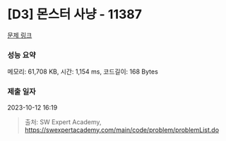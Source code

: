 # [D3] 몬스터 사냥 - 11387 

[문제 링크](https://swexpertacademy.com/main/code/problem/problemDetail.do?contestProbId=AXb6LR76vCcDFARR) 

### 성능 요약

메모리: 61,708 KB, 시간: 1,154 ms, 코드길이: 168 Bytes

### 제출 일자

2023-10-12 16:19



> 출처: SW Expert Academy, https://swexpertacademy.com/main/code/problem/problemList.do